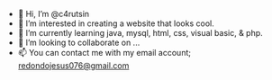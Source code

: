 - 👋 Hi, I’m @c4rutsin
- 👀 I’m interested in creating a website that looks cool.
- 🌱 I’m currently learning java, mysql, html, css, visual basic, & php.
- 💞️ I’m looking to collaborate on ...
- 📫 You can contact me with my email account; redondojesus076@gmail.com

<!---
c4rutsin/c4rutsin is a ✨ special ✨ repository because its `README.md` (this file) appears on your GitHub profile.
You can click the Preview link to take a look at your changes.
--->
